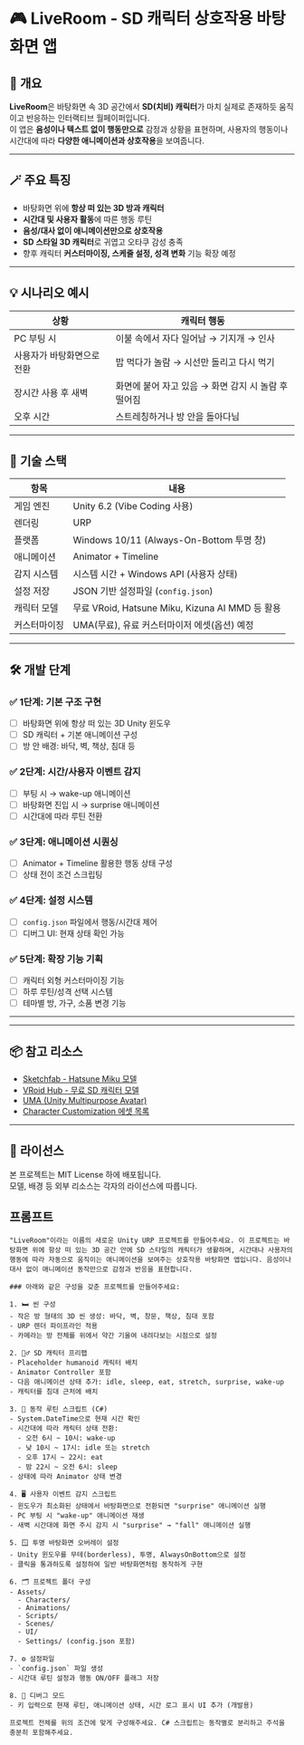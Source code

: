 # 🎮 LiveRoom - SD 캐릭터 상호작용 바탕화면 앱

## 🧠 개요

**LiveRoom**은 바탕화면 속 3D 공간에서 **SD(치비) 캐릭터**가 마치 실제로 존재하듯 움직이고 반응하는 인터랙티브 월페이퍼입니다.  
이 앱은 **음성이나 텍스트 없이 행동만으로** 감정과 상황을 표현하며, 사용자의 행동이나 시간대에 따라 **다양한 애니메이션과 상호작용**을 보여줍니다.

---

## 🪄 주요 특징

- 바탕화면 위에 **항상 떠 있는 3D 방과 캐릭터**
- **시간대 및 사용자 활동**에 따른 행동 루틴
- **음성/대사 없이 애니메이션만으로 상호작용**
- **SD 스타일 3D 캐릭터**로 귀엽고 오타쿠 감성 충족
- 향후 캐릭터 **커스터마이징, 스케줄 설정, 성격 변화** 기능 확장 예정

---

## 💡 시나리오 예시

| 상황 | 캐릭터 행동 |
|------|-------------|
| PC 부팅 시 | 이불 속에서 자다 일어남 → 기지개 → 인사 |
| 사용자가 바탕화면으로 전환 | 밥 먹다가 놀람 → 시선만 돌리고 다시 먹기 |
| 장시간 사용 후 새벽 | 화면에 붙어 자고 있음 → 화면 감지 시 놀람 후 떨어짐 |
| 오후 시간 | 스트레칭하거나 방 안을 돌아다님 |

---

## 🧱 기술 스택

| 항목 | 내용 |
|------|------|
| 게임 엔진 | Unity 6.2 (Vibe Coding 사용) |
| 렌더링 | URP |
| 플랫폼 | Windows 10/11 (Always-On-Bottom 투명 창) |
| 애니메이션 | Animator + Timeline |
| 감지 시스템 | 시스템 시간 + Windows API (사용자 상태) |
| 설정 저장 | JSON 기반 설정파일 (`config.json`) |
| 캐릭터 모델 | 무료 VRoid, Hatsune Miku, Kizuna AI MMD 등 활용 |
| 커스터마이징 | UMA(무료), 유료 커스터마이저 에셋(옵션) 예정 |

---

## 🛠 개발 단계

### ✅ 1단계: 기본 구조 구현
- [ ] 바탕화면 위에 항상 떠 있는 3D Unity 윈도우
- [ ] SD 캐릭터 + 기본 애니메이션 구성
- [ ] 방 안 배경: 바닥, 벽, 책상, 침대 등

### ✅ 2단계: 시간/사용자 이벤트 감지
- [ ] 부팅 시 → wake-up 애니메이션
- [ ] 바탕화면 진입 시 → surprise 애니메이션
- [ ] 시간대에 따라 루틴 전환

### ✅ 3단계: 애니메이션 시퀀싱
- [ ] Animator + Timeline 활용한 행동 상태 구성
- [ ] 상태 전이 조건 스크립팅

### ✅ 4단계: 설정 시스템
- [ ] `config.json` 파일에서 행동/시간대 제어
- [ ] 디버그 UI: 현재 상태 확인 가능

### ✅ 5단계: 확장 기능 기획
- [ ] 캐릭터 외형 커스터마이징 기능
- [ ] 하루 루틴/성격 선택 시스템
- [ ] 테마별 방, 가구, 소품 변경 기능

---

---

## 📦 참고 리소스

- [Sketchfab - Hatsune Miku 모델](https://sketchfab.com/tags/hatsunemiku)
- [VRoid Hub - 무료 SD 캐릭터 모델](https://hub.vroid.com/)
- [UMA (Unity Multipurpose Avatar)](https://assetstore.unity.com/packages/tools/uma-unity-multipurpose-avatar-35611)
- [Character Customization 에셋 목록](https://assetstore.unity.com/?q=character%20customization)

---

## 📜 라이선스

본 프로젝트는 MIT License 하에 배포됩니다.  
모델, 배경 등 외부 리소스는 각자의 라이선스에 따릅니다.


## 프롬프트
~~~
"LiveRoom"이라는 이름의 새로운 Unity URP 프로젝트를 만들어주세요. 이 프로젝트는 바탕화면 위에 항상 떠 있는 3D 공간 안에 SD 스타일의 캐릭터가 생활하며, 시간대나 사용자의 행동에 따라 자동으로 움직이는 애니메이션을 보여주는 상호작용 바탕화면 앱입니다. 음성이나 대사 없이 애니메이션 동작만으로 감정과 반응을 표현합니다.

### 아래와 같은 구성을 갖춘 프로젝트를 만들어주세요:

1. 🛏️ 씬 구성
- 작은 방 형태의 3D 씬 생성: 바닥, 벽, 창문, 책상, 침대 포함
- URP 렌더 파이프라인 적용
- 카메라는 방 전체를 위에서 약간 기울여 내려다보는 시점으로 설정

2. 🧍‍♂️ SD 캐릭터 프리팹
- Placeholder humanoid 캐릭터 배치
- Animator Controller 포함
- 다음 애니메이션 상태 추가: idle, sleep, eat, stretch, surprise, wake-up
- 캐릭터를 침대 근처에 배치

3. 🧠 동작 루틴 스크립트 (C#)
- System.DateTime으로 현재 시간 확인
- 시간대에 따라 캐릭터 상태 전환:
  - 오전 6시 ~ 10시: wake-up
  - 낮 10시 ~ 17시: idle 또는 stretch
  - 오후 17시 ~ 22시: eat
  - 밤 22시 ~ 오전 6시: sleep
- 상태에 따라 Animator 상태 변경

4. 🖥️ 사용자 이벤트 감지 스크립트
- 윈도우가 최소화된 상태에서 바탕화면으로 전환되면 "surprise" 애니메이션 실행
- PC 부팅 시 "wake-up" 애니메이션 재생
- 새벽 시간대에 화면 주시 감지 시 "surprise" → "fall" 애니메이션 실행

5. 🪟 투명 바탕화면 오버레이 설정
- Unity 윈도우를 무테(borderless), 투명, AlwaysOnBottom으로 설정
- 클릭을 통과하도록 설정하여 일반 바탕화면처럼 동작하게 구현

6. 🗂️ 프로젝트 폴더 구성
- Assets/
  - Characters/
  - Animations/
  - Scripts/
  - Scenes/
  - UI/
  - Settings/ (config.json 포함)

7. ⚙️ 설정파일
- `config.json` 파일 생성
- 시간대 루틴 설정과 행동 ON/OFF 플래그 저장

8. 🧪 디버그 모드
- 키 입력으로 현재 루틴, 애니메이션 상태, 시간 로그 표시 UI 추가 (개발용)

프로젝트 전체를 위의 조건에 맞게 구성해주세요. C# 스크립트는 동작별로 분리하고 주석을 충분히 포함해주세요.

~~~

